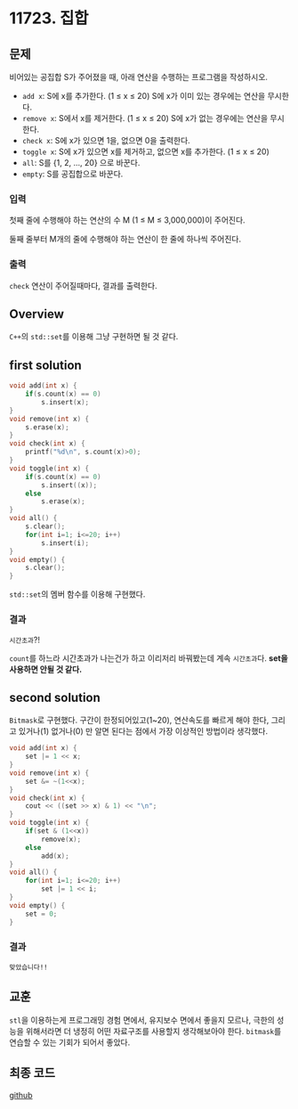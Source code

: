 # 11723. 집합
## 문제

비어있는 공집합 S가 주어졌을 때, 아래 연산을 수행하는 프로그램을 작성하시오.

- `add x`: S에 x를 추가한다. (1 ≤ x ≤ 20) S에 x가 이미 있는 경우에는 연산을 무시한다.
- `remove x`: S에서 x를 제거한다. (1 ≤ x ≤ 20) S에 x가 없는 경우에는 연산을 무시한다.
- `check x`: S에 x가 있으면 1을, 없으면 0을 출력한다.
- `toggle x`: S에 x가 있으면 x를 제거하고, 없으면 x를 추가한다. (1 ≤ x ≤ 20)
- `all`: S를 {1, 2, ..., 20} 으로 바꾼다.
- `empty`: S를 공집합으로 바꾼다.

### 입력

첫째 줄에 수행해야 하는 연산의 수 M (1 ≤ M ≤ 3,000,000)이 주어진다.

둘째 줄부터 M개의 줄에 수행해야 하는 연산이 한 줄에 하나씩 주어진다.

### 출력

`check` 연산이 주어질때마다, 결과를 출력한다.

## Overview

`C++`의 `std::set`를 이용해 그냥 구현하면 될 것 같다.

## first solution
```cpp
void add(int x) {
    if(s.count(x) == 0)
        s.insert(x);
}
void remove(int x) {
    s.erase(x);
}
void check(int x) {
    printf("%d\n", s.count(x)>0);
}
void toggle(int x) {
    if(s.count(x) == 0)
        s.insert((x));
    else
        s.erase(x);
}
void all() {
    s.clear();
    for(int i=1; i<=20; i++)
        s.insert(i);
}
void empty() {
    s.clear();
}
```

`std::set`의 멤버 함수를 이용해 구현했다.

### 결과

`시간초과`?!

`count`를 하느라 시간초과가 나는건가 하고 이리저리 바꿔봤는데 계속 `시간초과`다. **set을 사용하면 안될 것 같다.**

## second solution

`Bitmask`로 구현했다. 구간이 한정되어있고(1~20), 연산속도를 빠르게 해야 한다, 그리고 있거나(1) 없거나(0) 만 알면 된다는 점에서 가장 이상적인 방법이라 생각했다.
```cpp
void add(int x) {
    set |= 1 << x;
}
void remove(int x) {
    set &= ~(1<<x);
}
void check(int x) {
    cout << ((set >> x) & 1) << "\n";
}
void toggle(int x) {
    if(set & (1<<x))
        remove(x);
    else
        add(x);
}
void all() {
    for(int i=1; i<=20; i++)
        set |= 1 << i;
}
void empty() {
    set = 0;
}
```
### 결과

`맞았습니다!!`

## 교훈

`stl`을 이용하는게 프로그래밍 경험 면에서, 유지보수 면에서 좋을지 모르나, 극한의 성능을 위해서라면 더 냉정히 어떤 자료구조를 사용할지 생각해보아야 한다. `bitmask`를 연습할 수 있는 기회가 되어서 좋았다.

## 최종 코드

[github](https://github.com/shinjawkwang/bojPractice/tree/master/bitmask)